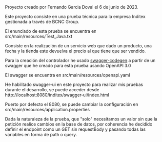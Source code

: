 Proyecto creado por Fernando Garcia Doval el 6 de junio de 2023.

Este proyecto consiste en una prueba técnica para la empresa Inditex gestionada a través de BCNC Group.

El enunciado de esta prueba se encuentra en src/main/resources/Test_Java.txt

Consiste en la realización de un servicio web que dado un producto, una fecha y la tienda este devuelva el precio al que tiene que ser vendido.

Para la creación del controlador he usado [swagger-codegen](https://github.com/swagger-api/swagger-codegen) a partir de un swagger que he creado para esta prueba usando OpenAPI 3.0

El swagger se encuentra en src/main/resources/openapi.yaml

He habilitado swagger-ui en este proyecto para realizar mis pruebas durante el desarrollo, se puede acceder desde http://localhost:8080/inditex/swagger-ui/index.html

Puerto por defecto el 8080, se puede cambiar la configuración en src/main/resources/application.properties

Dada la naturaleza de la prueba, que "solo" necesitamos un valor sin que la petición realice cambios en la base de datos, por coherencia he decidido definir el endpoint como un GET
sin requestBody y pasando todas las variables en forma de path o query.
